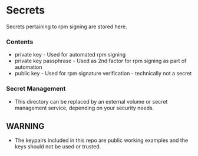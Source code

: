 # Secrets

Secrets pertaining to rpm signing are stored here.

### Contents ###
  - private key - Used for automated rpm signing
  - private key passphrase - Used as 2nd factor for rpm signing as part
      of automation
  - public key - Used for rpm signature verification - technically not a secret

### Secret Management ###
  - This directory can be replaced by an external volume or secret management
      service, depending on your security needs.

## WARNING ##
  - The keypairs included in this repo are public working examples and the keys
      should not be used or trusted.
